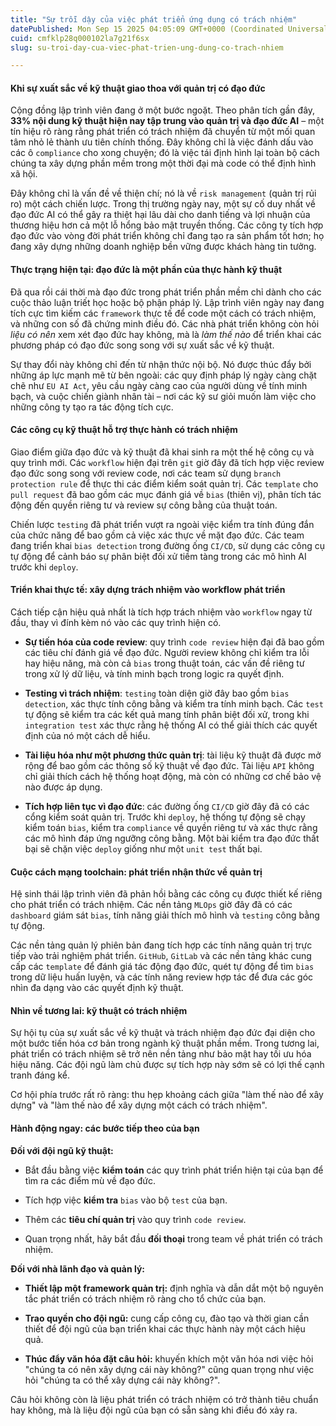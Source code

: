 ```yaml
---
title: "Sự trỗi dậy của việc phát triển ứng dụng có trách nhiệm"
datePublished: Mon Sep 15 2025 04:05:09 GMT+0000 (Coordinated Universal Time)
cuid: cmfklp28q000102la7g21f6sx
slug: su-troi-day-cua-viec-phat-trien-ung-dung-co-trach-nhiem

---
```


#### **Khi sự xuất sắc về kỹ thuật giao thoa với quản trị có đạo đức**

Cộng đồng lập trình viên đang ở một bước ngoặt. Theo phân tích gần đây, **33% nội dung kỹ thuật hiện nay tập trung vào quản trị và đạo đức AI** – một tín hiệu rõ ràng rằng phát triển có trách nhiệm đã chuyển từ một mối quan tâm nhỏ lẻ thành ưu tiên chính thống. Đây không chỉ là việc đánh dấu vào các ô `compliance` cho xong chuyện; đó là việc tái định hình lại toàn bộ cách chúng ta xây dựng phần mềm trong một thời đại mà code có thể định hình xã hội.

Đây không chỉ là vấn đề về thiện chí; nó là về `risk management` (quản trị rủi ro) một cách chiến lược. Trong thị trường ngày nay, một sự cố duy nhất về đạo đức AI có thể gây ra thiệt hại lâu dài cho danh tiếng và lợi nhuận của thương hiệu hơn cả một lỗ hổng bảo mật truyền thống. Các công ty tích hợp đạo đức vào vòng đời phát triển không chỉ đang tạo ra sản phẩm tốt hơn; họ đang xây dựng những doanh nghiệp bền vững được khách hàng tin tưởng.

#### **Thực trạng hiện tại: đạo đức là một phần của thực hành kỹ thuật**

Đã qua rồi cái thời mà đạo đức trong phát triển phần mềm chỉ dành cho các cuộc thảo luận triết học hoặc bộ phận pháp lý. Lập trình viên ngày nay đang tích cực tìm kiếm các `framework` thực tế để code một cách có trách nhiệm, và những con số đã chứng minh điều đó. Các nhà phát triển không còn hỏi *liệu có nên* xem xét đạo đức hay không, mà là *làm thế nào* để triển khai các phương pháp có đạo đức song song với sự xuất sắc về kỹ thuật.

Sự thay đổi này không chỉ đến từ nhận thức nội bộ. Nó được thúc đẩy bởi những áp lực mạnh mẽ từ bên ngoài: các quy định pháp lý ngày càng chặt chẽ như `EU AI Act`, yêu cầu ngày càng cao của người dùng về tính minh bạch, và cuộc chiến giành nhân tài – nơi các kỹ sư giỏi muốn làm việc cho những công ty tạo ra tác động tích cực.

#### **Các công cụ kỹ thuật hỗ trợ thực hành có trách nhiệm**

Giao điểm giữa đạo đức và kỹ thuật đã khai sinh ra một thế hệ công cụ và quy trình mới. Các `workflow` hiện đại trên `git` giờ đây đã tích hợp việc review đạo đức song song với review code, nơi các team sử dụng `branch protection rule` để thực thi các điểm kiểm soát quản trị. Các `template` cho `pull request` đã bao gồm các mục đánh giá về `bias` (thiên vị), phân tích tác động đến quyền riêng tư và review sự công bằng của thuật toán.

Chiến lược `testing` đã phát triển vượt ra ngoài việc kiểm tra tính đúng đắn của chức năng để bao gồm cả việc xác thực về mặt đạo đức. Các team đang triển khai `bias detection` trong đường ống `CI/CD`, sử dụng các công cụ tự động để cảnh báo sự phân biệt đối xử tiềm tàng trong các mô hình AI trước khi `deploy`.

#### **Triển khai thực tế: xây dựng trách nhiệm vào workflow phát triển**

Cách tiếp cận hiệu quả nhất là tích hợp trách nhiệm vào `workflow` ngay từ đầu, thay vì đính kèm nó vào các quy trình hiện có.

* **Sự tiến hóa của code review**: quy trình `code review` hiện đại đã bao gồm các tiêu chí đánh giá về đạo đức. Người review không chỉ kiểm tra lỗi hay hiệu năng, mà còn cả `bias` trong thuật toán, các vấn đề riêng tư trong xử lý dữ liệu, và tính minh bạch trong logic ra quyết định.
    
* **Testing vì trách nhiệm**: `testing` toàn diện giờ đây bao gồm `bias detection`, xác thực tính công bằng và kiểm tra tính minh bạch. Các `test` tự động sẽ kiểm tra các kết quả mang tính phân biệt đối xử, trong khi `integration test` xác thực rằng hệ thống AI có thể giải thích các quyết định của nó một cách dễ hiểu.
    
* **Tài liệu hóa như một phương thức quản trị**: tài liệu kỹ thuật đã được mở rộng để bao gồm các thông số kỹ thuật về đạo đức. Tài liệu `API` không chỉ giải thích cách hệ thống hoạt động, mà còn có những cơ chế bảo vệ nào được áp dụng.
    
* **Tích hợp liên tục vì đạo đức**: các đường ống `CI/CD` giờ đây đã có các cổng kiểm soát quản trị. Trước khi `deploy`, hệ thống tự động sẽ chạy kiểm toán `bias`, kiểm tra `compliance` về quyền riêng tư và xác thực rằng các mô hình đáp ứng ngưỡng công bằng. Một bài kiểm tra đạo đức thất bại sẽ chặn việc `deploy` giống như một `unit test` thất bại.
    

#### **Cuộc cách mạng toolchain: phát triển nhận thức về quản trị**

Hệ sinh thái lập trình viên đã phản hồi bằng các công cụ được thiết kế riêng cho phát triển có trách nhiệm. Các nền tảng `MLOps` giờ đây đã có các `dashboard` giám sát `bias`, tính năng giải thích mô hình và `testing` công bằng tự động.

Các nền tảng quản lý phiên bản đang tích hợp các tính năng quản trị trực tiếp vào trải nghiệm phát triển. `GitHub`, `GitLab` và các nền tảng khác cung cấp các `template` để đánh giá tác động đạo đức, quét tự động để tìm `bias` trong dữ liệu huấn luyện, và các tính năng review hợp tác để đưa các góc nhìn đa dạng vào các quyết định kỹ thuật.

#### **Nhìn về tương lai: kỹ thuật có trách nhiệm**

Sự hội tụ của sự xuất sắc về kỹ thuật và trách nhiệm đạo đức đại diện cho một bước tiến hóa cơ bản trong ngành kỹ thuật phần mềm. Trong tương lai, phát triển có trách nhiệm sẽ trở nên nền tảng như bảo mật hay tối ưu hóa hiệu năng. Các đội ngũ làm chủ được sự tích hợp này sớm sẽ có lợi thế cạnh tranh đáng kể.

Cơ hội phía trước rất rõ ràng: thu hẹp khoảng cách giữa "làm thế nào để xây dựng" và "làm thế nào để xây dựng một cách có trách nhiệm".

#### **Hành động ngay: các bước tiếp theo của bạn**

**Đối với đội ngũ kỹ thuật:**

* Bắt đầu bằng việc **kiểm toán** các quy trình phát triển hiện tại của bạn để tìm ra các điểm mù về đạo đức.
    
* Tích hợp việc **kiểm tra** `bias` vào bộ `test` của bạn.
    
* Thêm các **tiêu chí quản trị** vào quy trình `code review`.
    
* Quan trọng nhất, hãy bắt đầu **đối thoại** trong team về phát triển có trách nhiệm.
    

**Đối với nhà lãnh đạo và quản lý:**

* **Thiết lập một framework quản trị:** định nghĩa và dẫn dắt một bộ nguyên tắc phát triển có trách nhiệm rõ ràng cho tổ chức của bạn.
    
* **Trao quyền cho đội ngũ:** cung cấp công cụ, đào tạo và thời gian cần thiết để đội ngũ của bạn triển khai các thực hành này một cách hiệu quả.
    
* **Thúc đẩy văn hóa đặt câu hỏi:** khuyến khích một văn hóa nơi việc hỏi "chúng ta có nên xây dựng cái này không?" cũng quan trọng như việc hỏi "chúng ta có thể xây dựng cái này không?".
    

Câu hỏi không còn là liệu phát triển có trách nhiệm có trở thành tiêu chuẩn hay không, mà là liệu đội ngũ của bạn có sẵn sàng khi điều đó xảy ra.